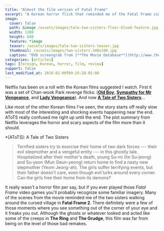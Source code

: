 ```yaml
---
title: "Almost the film version of Fatal Frame"
excerpt: "A Korean horror flick that reminded me of the Fatal Frame video game franchise."
image: 
  cover: false
  path: &image /assets/images/tale-two-sisters-floor-blood-feature.jpg
  width: 1280
  height: 640
  feature: *image
  teaser: /assets/images/tale-two-sisters-teaser.jpg
  thumbnail: /assets/images/two-sisters-340x340.jpg
  caption: "DVD screengrab from [**The Movie Database**](http://www.themoviedb.org/movie/4552-janghwa-hongryeon)"
categories: [articles]
tags: [foreign, Korean, horror, film, review]
support: false
last_modified_at: 2018-02-09T09:25:28-05:00
---
```


Netflix has been on a roll with the Korean films suggested I watch. First it was a set of Chan-wook Park revenge flicks: ([**Old Boy**][old-boy], [**Sympathy for Mr Vengeance**][mr-vengeance], and [**Lady Vengeance**][lady-vengeance]). And now [**A Tale of Two Sisters**][two-sisters]...

Like most of the other Korean films I've seen, the story starts off really slow with most of the interesting and shocking events happening near the end. AToTS really confused me right up until the end. The plot summary from Netflix leverages the horror and scary aspects of the film more than it should.

*[AToTS]: A Tale of Two Sisters

> Terrified sisters try to exorcise their home of two dark forces --- their evil stepmother and a vengeful entity --- in this ghostly tale. Hospitalized after their mother's death, young Su-mi (Im Su-jeong) and Su-yeon (Mun Geun-yeong) return home to find a nasty new stepmother (Yeom Jeong-ah). The girls suffer terrifying events, but their father doesn't care, even though evil lurks around every corner. Can the girls free their home from its demons?

It really wasn't a horror film per say, but if you ever played those *Fatal Frame* video games you'll probably recognize some familiar imagery. Many of the scenes from the movie reminded me of the two sisters walking around the cursed village in **Fatal Frame 2**. There definitely were a few of those moments where you see something out of the corner of your eye and it freaks you out. Although the ghosts or whatever looked and acted like some of the creeps in **The Ring** and **The Grudge**, this film was far from being on the level of those bad remakes.

[old-boy]: http://www.imdb.com/title/tt0364569/ "Old Boy entry on IMDb"
[mr-vengeance]: http://imdb.com/title/tt0310775/ "Sympathy for Mr Vengeance entry on IMDb"
[lady-vengeance]: http://imdb.com/title/tt0451094/ "Lady Vengeance entry on IMDb"
[two-sisters]: http://www.imdb.com/title/tt0365376/ "A Tale of Two Sisters entry on IMDb"
